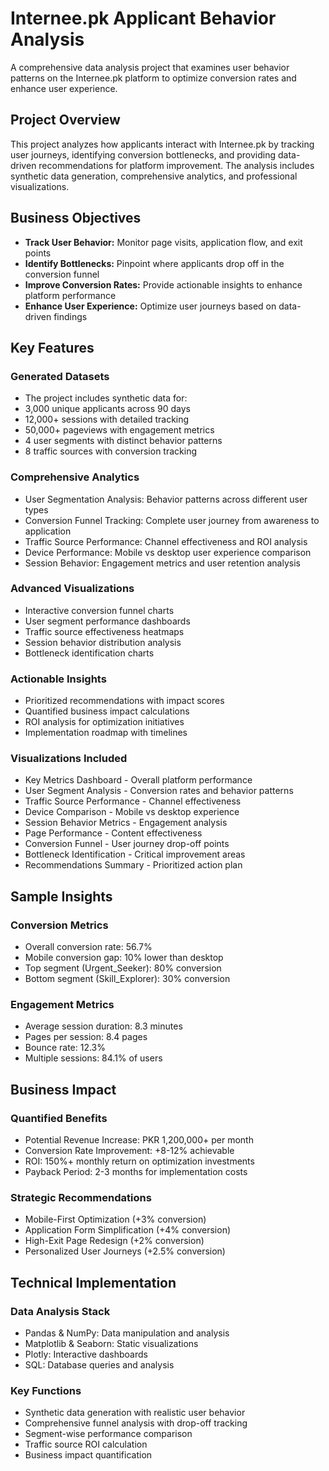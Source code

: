 # Internee.pk Applicant Behavior Analysis
A comprehensive data analysis project that examines user behavior patterns on the Internee.pk platform to optimize conversion rates and enhance user experience.

## Project Overview
This project analyzes how applicants interact with Internee.pk by tracking user journeys, identifying conversion bottlenecks, and providing data-driven recommendations for platform improvement. The analysis includes synthetic data generation, comprehensive analytics, and professional visualizations.

## Business Objectives
- **Track User Behavior:** Monitor page visits, application flow, and exit points
- **Identify Bottlenecks:** Pinpoint where applicants drop off in the conversion funnel
- **Improve Conversion Rates:** Provide actionable insights to enhance platform performance
- **Enhance User Experience:** Optimize user journeys based on data-driven findings

## Key Features
### Generated Datasets
- The project includes synthetic data for:
- 3,000 unique applicants across 90 days
- 12,000+ sessions with detailed tracking
- 50,000+ pageviews with engagement metrics
- 4 user segments with distinct behavior patterns
- 8 traffic sources with conversion tracking
### Comprehensive Analytics
- User Segmentation Analysis: Behavior patterns across different user types
- Conversion Funnel Tracking: Complete user journey from awareness to application
- Traffic Source Performance: Channel effectiveness and ROI analysis
- Device Performance: Mobile vs desktop user experience comparison
- Session Behavior: Engagement metrics and user retention analysis
### Advanced Visualizations
- Interactive conversion funnel charts
- User segment performance dashboards
- Traffic source effectiveness heatmaps
- Session behavior distribution analysis
- Bottleneck identification charts
### Actionable Insights
- Prioritized recommendations with impact scores
- Quantified business impact calculations
- ROI analysis for optimization initiatives
- Implementation roadmap with timelines
### Visualizations Included
- Key Metrics Dashboard - Overall platform performance
- User Segment Analysis - Conversion rates and behavior patterns
- Traffic Source Performance - Channel effectiveness
- Device Comparison - Mobile vs desktop experience
- Session Behavior Metrics - Engagement analysis
- Page Performance - Content effectiveness
- Conversion Funnel - User journey drop-off points
- Bottleneck Identification - Critical improvement areas
- Recommendations Summary - Prioritized action plan

## Sample Insights
### Conversion Metrics
- Overall conversion rate: 56.7%
- Mobile conversion gap: 10% lower than desktop
- Top segment (Urgent_Seeker): 80% conversion
- Bottom segment (Skill_Explorer): 30% conversion
### Engagement Metrics
- Average session duration: 8.3 minutes
- Pages per session: 8.4 pages
- Bounce rate: 12.3%
- Multiple sessions: 84.1% of users

## Business Impact
### Quantified Benefits
- Potential Revenue Increase: PKR 1,200,000+ per month
- Conversion Rate Improvement: +8-12% achievable
- ROI: 150%+ monthly return on optimization investments
- Payback Period: 2-3 months for implementation costs
### Strategic Recommendations
- Mobile-First Optimization (+3% conversion)
- Application Form Simplification (+4% conversion)
- High-Exit Page Redesign (+2% conversion)
- Personalized User Journeys (+2.5% conversion)

## Technical Implementation
### Data Analysis Stack
- Pandas & NumPy: Data manipulation and analysis
- Matplotlib & Seaborn: Static visualizations
- Plotly: Interactive dashboards
- SQL: Database queries and analysis
### Key Functions
- Synthetic data generation with realistic user behavior
- Comprehensive funnel analysis with drop-off tracking
- Segment-wise performance comparison
- Traffic source ROI calculation
- Business impact quantification
